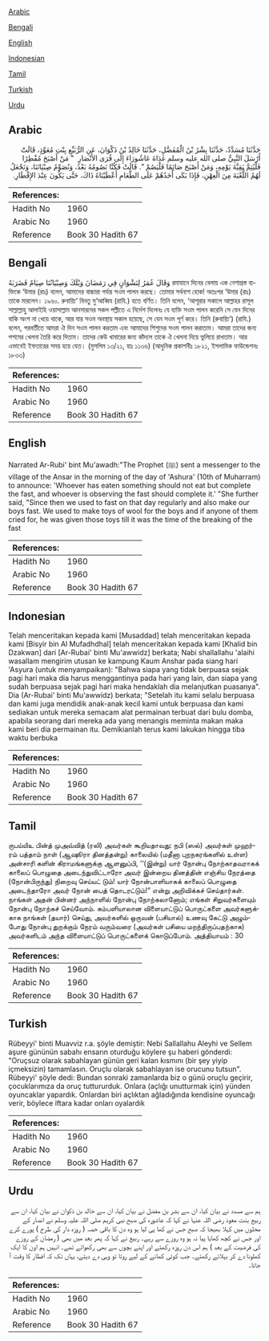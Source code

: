 [Arabic](#arabic)

[Bengali](#bengali)

[English](#english)

[Indonesian](#indonesian)

[Tamil](#tamil)

[Turkish](#turkish)

[Urdu](#urdu)

## Arabic


<div dir="rtl" lang="ar" style={{fontSize:'larger',backgroundColor:'#f8f9fa',padding:20}}>
حَدَّثَنَا مُسَدَّدٌ، حَدَّثَنَا بِشْرُ بْنُ الْمُفَضَّلِ، حَدَّثَنَا خَالِدُ بْنُ ذَكْوَانَ، عَنِ الرُّبَيِّعِ بِنْتِ مُعَوِّذٍ، قَالَتْ أَرْسَلَ النَّبِيُّ صلى الله عليه وسلم غَدَاةَ عَاشُورَاءَ إِلَى قُرَى الأَنْصَارِ ‏ "‏ مَنْ أَصْبَحَ مُفْطِرًا فَلْيُتِمَّ بَقِيَّةَ يَوْمِهِ، وَمَنْ أَصْبَحَ صَائِمًا فَلْيَصُمْ ‏"‏‏.‏ قَالَتْ فَكُنَّا نَصُومُهُ بَعْدُ، وَنُصَوِّمُ صِبْيَانَنَا، وَنَجْعَلُ لَهُمُ اللُّعْبَةَ مِنَ الْعِهْنِ، فَإِذَا بَكَى أَحَدُهُمْ عَلَى الطَّعَامِ أَعْطَيْنَاهُ ذَاكَ، حَتَّى يَكُونَ عِنْدَ الإِفْطَارِ‏.‏
</div>
<div style={{backgroundColor:'#f8f9fa',padding:20, marginBottom: 10}}><table> <thead> <tr> <th>References:</th> <th></th> </tr> </thead> <tbody><tr><td>Hadith No</td><td>1960</td></tr><tr><td>Arabic No</td><td>1960</td></tr><tr><td>Reference</td><td>Book 30 Hadith 67</td></tr></tbody></table></div>

## Bengali


<div dir="ltr" lang="bn" style={{fontSize:'larger',backgroundColor:'#f8f9fa',padding:20}}>
وَقَالَ عُمَرُ لِنَشْوَانٍ فِي رَمَضَانَ وَيْلَكَ وَصِبْيَانُنَا صِيَامٌ فَضَرَبَهُ রমাযানে দিনের বেলায় এক নেশাগ্রস্ত ব্যক্তিকে ‘উমার (রাঃ) বলেন, আমাদের বাচ্চারা পর্যন্ত সওম পালন করছে। তোমার সর্বনাশ হোক! অতঃপর ‘উমার (রাঃ) তাকে মারলেন। ১৯৬০. রুবায়্যি‘ বিনতু মু‘আব্বিয (রাযি.) হতে বর্ণিত। তিনি বলেন, ‘আশূরার সকালে আল্লাহর রাসূল সাল্লাল্লাহু আলাইহি ওয়াসাল্লাম আনসারদের সকল পল্লীতে এ নির্দেশ দিলেনঃ যে ব্যক্তি সওম পালন করেনি সে যেন দিনের বাকি অংশ না খেয়ে থাকে, আর যার সওম অবস্থায় সকাল হয়েছে, সে যেন সওম পূর্ণ করে। তিনি (রুবায়্যি‘) (রাযি.) বলেন, পরবর্তীতে আমরা ঐ দিন সওম পালন করতাম এবং আমাদের শিশুদের সওম পালন করাতাম। আমরা তাদের জন্য পশমের খেলনা তৈরি করে দিতাম। তাদের কেউ খাবারের জন্য কাঁদলে তাকে ঐ খেলনা দিয়ে ভুলিয়ে রাখতাম। আর এভাবেই ইফতারের সময় হয়ে যেত। (মুসলিম ১৩/২১, হাঃ ১১৩৬) (আধুনিক প্রকাশনীঃ ১৮২১, ইসলামিক ফাউন্ডেশনঃ ১৮৩৩)
</div>
<div style={{backgroundColor:'#f8f9fa',padding:20, marginBottom: 10}}><table> <thead> <tr> <th>References:</th> <th></th> </tr> </thead> <tbody><tr><td>Hadith No</td><td>1960</td></tr><tr><td>Arabic No</td><td>1960</td></tr><tr><td>Reference</td><td>Book 30 Hadith 67</td></tr></tbody></table></div>

## English


<div dir="ltr" lang="en" style={{fontSize:'larger',backgroundColor:'#f8f9fa',padding:20}}>
Narrated Ar-Rubi' bint Mu'awadh:"The Prophet (ﷺ) sent a messenger to the village of the Ansar in the morning of the day of 'Ashura' (10th of Muharram) to announce: 'Whoever has eaten something should not eat but complete the fast, and whoever is observing the fast should complete it.' "She further said, "Since then we used to fast on that day regularly and also make our boys fast. We used to make toys of wool for the boys and if anyone of them cried for, he was given those toys till it was the time of the breaking of the fast
</div>
<div style={{backgroundColor:'#f8f9fa',padding:20, marginBottom: 10}}><table> <thead> <tr> <th>References:</th> <th></th> </tr> </thead> <tbody><tr><td>Hadith No</td><td>1960</td></tr><tr><td>Arabic No</td><td>1960</td></tr><tr><td>Reference</td><td>Book 30 Hadith 67</td></tr></tbody></table></div>

## Indonesian


<div dir="ltr" lang="id" style={{fontSize:'larger',backgroundColor:'#f8f9fa',padding:20}}>
Telah menceritakan kepada kami [Musaddad] telah menceritakan kepada kami [Bisyir bin Al Mufadhdhal] telah menceritakan kepada kami [Khalid bin Dzakwan] dari [Ar-Rubai' binti Mu'awwidz] berkata; Nabi shallallahu 'alaihi wasallam mengirim utusan ke kampung Kaum Anshar pada siang hari 'Asyura (untuk menyampaikan): "Bahwa siapa yang tidak berpuasa sejak pagi hari maka dia harus menggantinya pada hari yang lain, dan siapa yang sudah berpuasa sejak pagi hari maka hendaklah dia melanjutkan puasanya". Dia (Ar-Rubai' binti Mu'awwidz) berkata; "Setelah itu kami selalu berpuasa dan kami juga mendidik anak-anak kecil kami untuk berpuasa dan kami sediakan untuk mereka semacam alat permainan terbuat dari bulu domba, apabila seorang dari mereka ada yang menangis meminta makan maka kami beri dia permainan itu. Demikianlah terus kami lakukan hingga tiba waktu berbuka
</div>
<div style={{backgroundColor:'#f8f9fa',padding:20, marginBottom: 10}}><table> <thead> <tr> <th>References:</th> <th></th> </tr> </thead> <tbody><tr><td>Hadith No</td><td>1960</td></tr><tr><td>Arabic No</td><td>1960</td></tr><tr><td>Reference</td><td>Book 30 Hadith 67</td></tr></tbody></table></div>

## Tamil


<div dir="ltr" lang="ta" style={{fontSize:'larger',backgroundColor:'#f8f9fa',padding:20}}>
ருபய்யிஉ பின்த் முஅவ்வித் (ரலி) அவர்கள் கூறியதாவது: நபி (ஸல்) அவர்கள் முஹர்ரம் பத்தாம் நாள் (ஆஷூரா தினத்தன்று) காலையில் (மதீனா புறநகரங்களில் உள்ள) அன்சாரி களின் கிராமங்களுக்கு ஆளனுப்பி, ‘‘(இன்று) யார் நோன்பு நோற்காதவராகக் காலைப் பொழுதை அடைந்துவிட்டாரோ அவர் இன்றைய தினத்தின் எஞ்சிய நேரத்தை (நோன்பிருந்து) நிறைவு செய்யட் டும்! யார் நோன்பாளியாகக் காலைப் பொழுதை அடைந்தாரோ அவர் நோன் பைத் தொடரட்டும்!” என்று அறிவிக்கச் செய்தார்கள். நாங்கள் அதன் பின்னர் அந்நாளில் நோன்பு நோற்கலானோம்; எங்கள் சிறுவர்களையும் நோன்பு நோற்கச் செய்வோம். கம்பளியாலான விளையாட்டுப் பொருட்களை அவர்களுக்காக நாங்கள் (தயார்) செய்து, அவர்களில் ஒருவன் (பசியால்) உணவு கேட்டு அழும்போது நோன்பு துறக்கும் நேரம் வரும்வரை (அவர்கள் பசியை மறந்திருப்பதற்காக) அவர்களிடம் அந்த விளையாட்டுப் பொருட்களைக் கொடுப்போம். அத்தியாயம் : 30
</div>
<div style={{backgroundColor:'#f8f9fa',padding:20, marginBottom: 10}}><table> <thead> <tr> <th>References:</th> <th></th> </tr> </thead> <tbody><tr><td>Hadith No</td><td>1960</td></tr><tr><td>Arabic No</td><td>1960</td></tr><tr><td>Reference</td><td>Book 30 Hadith 67</td></tr></tbody></table></div>

## Turkish


<div dir="ltr" lang="tr" style={{fontSize:'larger',backgroundColor:'#f8f9fa',padding:20}}>
Rübeyyi' binti Muavviz r.a. şöyle demiştir: Nebi Sallallahu Aleyhi ve Sellem aşure gününün sabahı ensarın oturduğu köylere şu haberi gönderdi: "Oruçsuz olarak sabahlayan günün geri kalan kısmını (bir şey yiyip içmeksizin) tamamlasın. Oruçlu olarak sabahlayan ise orucunu tutsun". Rübeyyi' şöyle dedi: Bundan sonraki zamanlarda biz o günü oruçlu geçirir, çocuklarımıza da oruç tuttururduk. Onlara (açlığı unutturmak için) yünden oyuncaklar yapardık. Onlardan biri açlıktan ağladığında kendisine oyuncağı verir, böylece iftara kadar onları oyalardık
</div>
<div style={{backgroundColor:'#f8f9fa',padding:20, marginBottom: 10}}><table> <thead> <tr> <th>References:</th> <th></th> </tr> </thead> <tbody><tr><td>Hadith No</td><td>1960</td></tr><tr><td>Arabic No</td><td>1960</td></tr><tr><td>Reference</td><td>Book 30 Hadith 67</td></tr></tbody></table></div>

## Urdu


<div dir="rtl" lang="ur" style={{fontSize:'larger',backgroundColor:'#f8f9fa',padding:20}}>
ہم سے مسدد نے بیان کیا، ان سے بشر بن مفضل نے بیان کیا، ان سے خالد بن ذکوان نے بیان کیا، ان سے ربیع بنت معوذ رضی اللہ عنہا نے کہا کہ عاشورہ کی صبح نبی کریم صلی اللہ علیہ وسلم نے انصار کے محلوں میں کہلا بھیجا کہ صبح جس نے کھا پی لیا ہو وہ دن کا باقی حصہ ( روزہ دار کی طرح ) پورے کرے اور جس نے کچھ کھایا پیا نہ ہو وہ روزے سے رہے۔ ربیع نے کہا کہ پھر بعد میں بھی ( رمضان کے روزے کی فرضیت کے بعد ) ہم اس دن روزہ رکھتے اور اپنے بچوں سے بھی رکھواتے تھے۔ انہیں ہم اون کا ایک کھلونا دے کر بہلائے رکھتے۔ جب کوئی کھانے کے لیے روتا تو وہی دے دیتے، یہاں تک کہ افطار کا وقت آ جاتا۔
</div>
<div style={{backgroundColor:'#f8f9fa',padding:20, marginBottom: 10}}><table> <thead> <tr> <th>References:</th> <th></th> </tr> </thead> <tbody><tr><td>Hadith No</td><td>1960</td></tr><tr><td>Arabic No</td><td>1960</td></tr><tr><td>Reference</td><td>Book 30 Hadith 67</td></tr></tbody></table></div>
